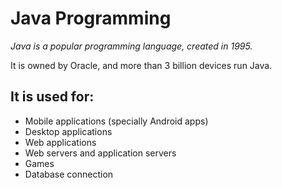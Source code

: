 # Java Programming
_Java is a popular programming language, created in 1995._

It is owned by Oracle, and more than 3 billion devices run Java.

## It is used for:

- Mobile applications (specially Android apps)
- Desktop applications
- Web applications
- Web servers and application servers
- Games
- Database connection
